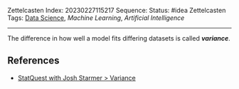 Zettelcasten Index: 20230227115217
Sequence:
Status: #idea
Zettelcasten Tags:  [Data Science](../map-of-content/Data%20Science.md), *Machine Learning*, *Artificial Intelligence*

---

The difference in how well a model fits differing datasets is called ***variance***.

## References

* [StatQuest with Josh Starmer > Variance](../references/StatQuest%20with%20Josh%20Starmer.md#variance)
